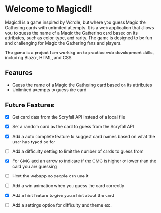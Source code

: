 # Welcome to Magicdl!

Magicdl is a game inspired by Wordle, but where you guess Magic the Gathering cards with unlimited attempts.
It is a web application that allows you to guess the name of a Magic the Gathering card based on its attributes, such as color, type, and rarity. The game is designed to be fun and challenging for Magic the Gathering fans and players.

The game is a project I am working on to practice web development skills, including Blazor, HTML, and CSS.

## Features
- Guess the name of a Magic the Gathering card based on its attributes
- Unlimited attempts to guess the card

## Future Features
- [x] Get card data from the Scryfall API instead of a local file

- [x] Set a random card as the card to guess from the Scryfall API

- [x] Add a auto complete feature to suggest card names based on what the user has typed so far

- [ ] Add a difficulty setting to limit the number of cards to guess from

- [x] For CMC add an arrow to indicate if the CMC is higher or lower than the card you are guessing

- [ ] Host the webapp so people can use it

- [ ] Add a win animation when you guess the card correctly

- [x] Add a hint feature to give you a hint about the card

- [ ] Add a settings option for difficulty and theme etc.
